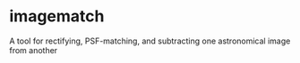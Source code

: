 # imagematch
A tool for rectifying, PSF-matching, and subtracting one astronomical image from another
